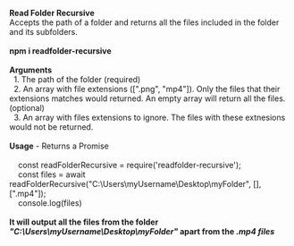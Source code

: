 <b>Read Folder Recursive</b><br>
Accepts the path of a folder and returns all the files included in the folder and its subfolders.<br>
<br>
<b>npm i readfolder-recursive</b><br>
<br>
<b>Arguments</b><br>
&nbsp;&nbsp;1. The path of the folder (required)<br>
&nbsp;&nbsp;2. An array with file extensions ([".png", "mp4"]). Only the files that their extensions matches would returned. An empty array will return all the files. (optional)<br>
&nbsp;&nbsp;3. An array with files extensions to ignore. The files with these extnesions would not be returned.<br>
<br>
<b>Usage</b> - Returns a Promise<br><br>
&nbsp;&nbsp;&nbsp;&nbsp;const readFolderRecursive = require('readfolder-recursive');<br>
&nbsp;&nbsp;&nbsp;&nbsp;const files = await readFolderRecursive("C:\Users\myUsername\Desktop\myFolder", [], [".mp4"]);<br>
&nbsp;&nbsp;&nbsp;&nbsp;console.log(files)<br><br>
<b>It will output all the files from the folder <i>"C:\Users\myUsername\Desktop\myFolder"</i> apart from the <i>.mp4 files</i></b>


